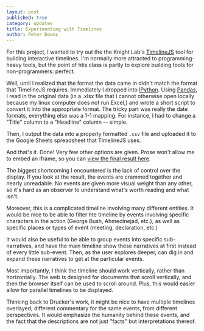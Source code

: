 ```yaml
---
layout: post
published: true
category: updates
title: Experimenting with Timelines
author: Peter Downs
---
```

For this project, I wanted to try out the the Knight Lab's [TimelineJS](https://timeline.knightlab.com/) tool for building interactive timelines. I'm normally more attracted to programming-heavy tools, but the point of htis class is partly to explore building tools for non-programmers: perfect.

Well, until I realized that the format the data came in didn't match the format that TimelineJS requires. Immediately I dropped into [IPython](http://ipython.org/). Using [Pandas](http://pandas.pydata.org/), I read in the original data (in a .xlsx file that I cannot otherwise open locally because my linux computer does not run Excel,) and wrote a short script to convert it into the appropriate format. The tricky part was really the date formats, everything else was a 1-1 mapping. For instance, I had to change a "Title" column to a "Headline" column -- simple.

Then, I output the data into a properly formatted `.csv` file and uploaded it to the Google Sheets spreadsheet that TimelineJS uses.

And that's it. Done! Very few other options are given. Prose won't allow me to embed an iframe, so you can [view the final result here](http://peterdowns.com/projects/timeline-example.html).

The biggest shortcoming I encountered is the lack of control over the display. If you look at the result, the events are crammed together and nearly unreadable. No events are given more visual weight than any other, so it's hard as an observer to understand what's worth reading and what isn't.

Moreover, this is a complicated timeline involving many different entities. It would be nice to be able to filter hte timeline by events involving specific characters in the action (George Bush, Ahmedinejad, etc.), as well as specific places or types of event (meeting, declaration, etc.)

It would also be useful to be able to group events into specific sub-narratives, and have the main timeline show these narratives at first instead of every little sub-event. Then, as the user explores deeper, can dig in and expand these narratives to get at the particular events.

Most importantly, I think the timeline should work vertically, rather than horizontally. The web is designed for documents that scroll vertically, and then the browser itself can be used to scroll around. Plus, this would easier allow for parallel timelines to be displayed.

Thinking back to Drucker's work, it might be nice to have multiple timelines overlayed; different commentary for the same events, from different perspectives. It would emphasize the humanity behind these events, and the fact that the descriptions are not just "facts" but interpretations thereof.
